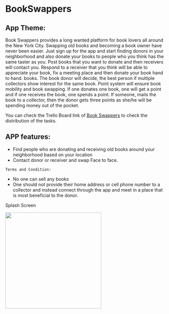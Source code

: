 # BookSwappers
## App Theme:
Book Swappers provides a long wanted platform for book lovers all around the New York City. Swapping old books and becoming a book owner have
never been easier. Just sign up for the app and start finding donors in your neighborhood and also donate your books to
people who you think has the same taster as you.
Post books that you want to donate and then receivers will contact you. Respond to a receiver that you think will be able to
appreciate your book, fix a meeting place and then donate your book hand to hand.
books. The book donor will decide, the best person if multiple collectors show interest for the same book. 
Point system will ensure book mobility and book swapping. If one donates one book, one will get a point and 
if one receives the book, one spends a point. If someone, mails the book to a collector, then the donor gets 
three points as she/he will be spending money out of the pocket. 

You can check the Trello Board link of [Book Swappers](https://trello.com/b/W8a1wTbZ/book-swappers)
to check the distribution of the tasks.

## APP features:
- Find people who are donating and receiving old books around your neighborhood based on your location
- Contact donor or receiver and swap Face to face. 

`Terms and Condition:`

- No one can sell any books
- One should not provide their home address or cell phone number to a collector and instead connect through the app and meet in a place that is most beneficial to the donor.
 
 Splash Screen
 
 <img src="https://user-images.githubusercontent.com/44322211/56062104-5f020e00-5d39-11e9-86aa-7ce783514939.jpg" 
 width="300">
